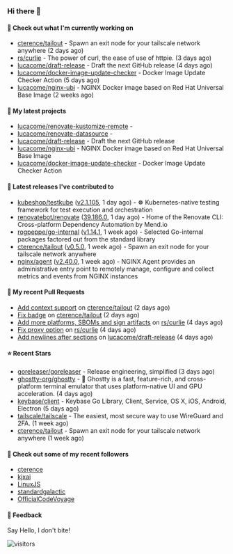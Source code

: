 ### Hi there 👋

#### 👷 Check out what I'm currently working on

- [cterence/tailout](https://github.com/cterence/tailout) - Spawn an exit node for your tailscale network anywhere (2 days ago)
- [rs/curlie](https://github.com/rs/curlie) - The power of curl, the ease of use of httpie. (3 days ago)
- [lucacome/draft-release](https://github.com/lucacome/draft-release) - Draft the next GitHub release (4 days ago)
- [lucacome/docker-image-update-checker](https://github.com/lucacome/docker-image-update-checker) - Docker Image Update Checker Action (5 days ago)
- [lucacome/nginx-ubi](https://github.com/lucacome/nginx-ubi) - NGINX Docker image based on Red Hat Universal Base Image (2 weeks ago)

#### 🌱 My latest projects

- [lucacome/renovate-kustomize-remote](https://github.com/lucacome/renovate-kustomize-remote) - 
- [lucacome/renovate-datasource](https://github.com/lucacome/renovate-datasource) - 
- [lucacome/draft-release](https://github.com/lucacome/draft-release) - Draft the next GitHub release
- [lucacome/nginx-ubi](https://github.com/lucacome/nginx-ubi) - NGINX Docker image based on Red Hat Universal Base Image
- [lucacome/docker-image-update-checker](https://github.com/lucacome/docker-image-update-checker) - Docker Image Update Checker Action

#### 🔭 Latest releases I've contributed to

- [kubeshop/testkube](https://github.com/kubeshop/testkube) ([v2.1.105](https://github.com/kubeshop/testkube/releases/tag/v2.1.105), 1 day ago) - ☸️ Kubernetes-native testing framework for test execution and orchestration
- [renovatebot/renovate](https://github.com/renovatebot/renovate) ([39.186.0](https://github.com/renovatebot/renovate/releases/tag/39.186.0), 1 day ago) - Home of the Renovate CLI: Cross-platform Dependency Automation by Mend.io
- [rogpeppe/go-internal](https://github.com/rogpeppe/go-internal) ([v1.14.1](https://github.com/rogpeppe/go-internal/releases/tag/v1.14.1), 1 week ago) - Selected Go-internal packages factored out from the standard library
- [cterence/tailout](https://github.com/cterence/tailout) ([v0.5.0](https://github.com/cterence/tailout/releases/tag/v0.5.0), 1 week ago) - Spawn an exit node for your tailscale network anywhere
- [nginx/agent](https://github.com/nginx/agent) ([v2.40.0](https://github.com/nginx/agent/releases/tag/v2.40.0), 1 week ago) - NGINX Agent provides an administrative entry point to remotely manage, configure and collect metrics and events from NGINX instances

#### 🔨 My recent Pull Requests

- [Add context support](https://github.com/cterence/tailout/pull/203) on [cterence/tailout](https://github.com/cterence/tailout) (2 days ago)
- [Fix badge](https://github.com/cterence/tailout/pull/202) on [cterence/tailout](https://github.com/cterence/tailout) (2 days ago)
- [Add more platforms, SBOMs and sign artifacts](https://github.com/rs/curlie/pull/88) on [rs/curlie](https://github.com/rs/curlie) (4 days ago)
- [Fix proxy option](https://github.com/rs/curlie/pull/87) on [rs/curlie](https://github.com/rs/curlie) (4 days ago)
- [Add newlines after sections](https://github.com/lucacome/draft-release/pull/498) on [lucacome/draft-release](https://github.com/lucacome/draft-release) (4 days ago)

#### ⭐ Recent Stars

- [goreleaser/goreleaser](https://github.com/goreleaser/goreleaser) - Release engineering, simplified (3 days ago)
- [ghostty-org/ghostty](https://github.com/ghostty-org/ghostty) - 👻 Ghostty is a fast, feature-rich, and cross-platform terminal emulator that uses platform-native UI and GPU acceleration. (4 days ago)
- [keybase/client](https://github.com/keybase/client) - Keybase Go Library, Client, Service, OS X, iOS, Android, Electron (5 days ago)
- [tailscale/tailscale](https://github.com/tailscale/tailscale) - The easiest, most secure way to use WireGuard and 2FA. (1 week ago)
- [cterence/tailout](https://github.com/cterence/tailout) - Spawn an exit node for your tailscale network anywhere (1 week ago)

#### 👯 Check out some of my recent followers

- [cterence](https://github.com/cterence)
- [kjxai](https://github.com/kjxai)
- [LinuxJS](https://github.com/LinuxJS)
- [standardgalactic](https://github.com/standardgalactic)
- [OfficialCodeVoyage](https://github.com/OfficialCodeVoyage)

#### 💬 Feedback

Say Hello, I don't bite!

![visitors](https://visitor-badge.laobi.icu/badge?page_id=lucacome.visitor-badge)
#
